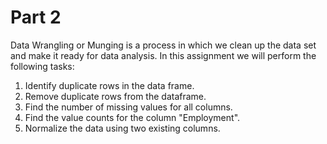 # Part 2

Data Wrangling or Munging is a process in which we clean up the data set and make it ready for data analysis. In this assignment we will perform the following tasks:

1. Identify duplicate rows in the data frame.
2. Remove duplicate rows from the dataframe.
3. Find the number of missing values for all columns.
4. Find the value counts for the column "Employment".
5. Normalize the data using two existing columns.
